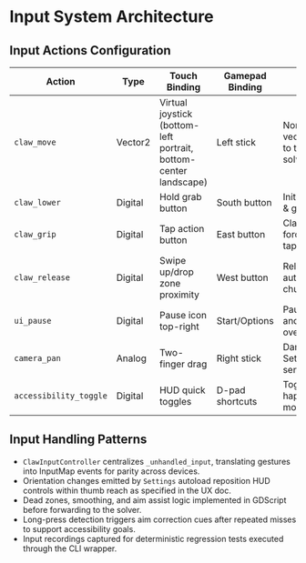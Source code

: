 # Input System Architecture
## Input Actions Configuration
| Action | Type | Touch Binding | Gamepad Binding | Notes |
|--------|------|---------------|-----------------|-------|
| `claw_move` | Vector2 | Virtual joystick (bottom-left portrait, bottom-center landscape) | Left stick | Normalized vector forwarded to the GDScript solver |
| `claw_lower` | Digital | Hold grab button | South button | Initiates descent & grip warmup |
| `claw_grip` | Digital | Tap action button | East button | Clamps grip force, supports tap cadence |
| `claw_release` | Digital | Swipe up/drop zone proximity | West button | Releases item, auto-trigger near chute |
| `ui_pause` | Digital | Pause icon top-right | Start/Options | Pauses timers and opens overlay |
| `camera_pan` | Analog | Two-finger drag | Right stick | Damped per Settings sensitivity |
| `accessibility_toggle` | Digital | HUD quick toggles | D-pad shortcuts | Toggles haptics/colorblind mode |

## Input Handling Patterns
- `ClawInputController` centralizes `_unhandled_input`, translating gestures into InputMap events for parity across devices.
- Orientation changes emitted by `Settings` autoload reposition HUD controls within thumb reach as specified in the UX doc.
- Dead zones, smoothing, and aim assist logic implemented in GDScript before forwarding to the solver.
- Long-press detection triggers aim correction cues after repeated misses to support accessibility goals.
- Input recordings captured for deterministic regression tests executed through the CLI wrapper.
